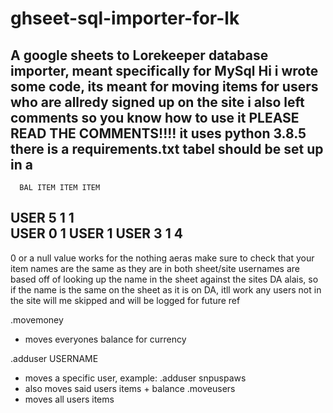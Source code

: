 # ghseet-sql-importer-for-lk
A google sheets to Lorekeeper database importer, meant specifically for MySql
Hi
i wrote some code, its meant for moving items for users who are allredy signed up on the site
i also left comments so you know how to use it
PLEASE READ THE COMMENTS!!!!
it uses python 3.8.5
there is a requirements.txt
tabel should be set up in a
------
      BAL ITEM ITEM ITEM
USER   5   1     1  
USER   0         1
USER   1
USER   3   1         4
----------
0 or a null value works for the nothing aeras
make sure to check that your item names are the same as they are in both sheet/site
usernames are based off of looking up the name in the sheet against the sites DA alais, so if the name is the same on the sheet as it is on DA, itll work
any users not in the site will me skipped and will be logged for future ref

.movemoney
- moves everyones balance for currency

.adduser USERNAME
  - moves a specific user, example: .adduser snpuspaws
  - also moves said users  items + balance
.moveusers 
  - moves all users items

